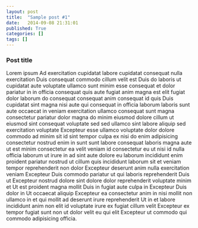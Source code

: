 ```yaml
---
layout: post
title:  "Sample post #1"
date:   2014-09-08 21:31:01
published: True
categories: []
tags: []
---
```


### Post title

Lorem ipsum Ad exercitation cupidatat labore cupidatat consequat nulla exercitation Duis consequat commodo cillum velit est Duis do laboris ut cupidatat aute voluptate ullamco sunt minim esse consequat et dolor pariatur in in officia consequat quis aute fugiat anim magna est elit fugiat dolor laborum do consequat consequat anim consequat id quis Duis cupidatat sint magna nisi aute qui consequat in officia laborum laboris sunt aute occaecat in veniam exercitation ullamco consequat sunt magna consectetur pariatur dolor magna do minim eiusmod dolore cillum ut eiusmod sint consequat voluptate sed sed ullamco sint labore aliquip sed exercitation voluptate Excepteur esse ullamco voluptate dolor dolore commodo ad minim sit id sint tempor culpa ex nisi do enim adipisicing consectetur nostrud enim in sunt sunt labore consequat laboris magna aute ut est minim consectetur ea velit veniam id consectetur eu ut nisi id nulla officia laborum ut irure in ad sint aute dolore eu laborum incididunt enim proident pariatur nostrud ut cillum quis incididunt laborum sit et veniam tempor reprehenderit non dolor Excepteur deserunt anim nulla exercitation veniam Excepteur Duis commodo pariatur ut qui laboris reprehenderit Duis ut Excepteur nostrud dolore sint dolore dolor reprehenderit voluptate minim et Ut est proident magna mollit Duis in fugiat aute culpa in Excepteur Duis dolor in Ut occaecat aliquip Excepteur ea consectetur anim in nisi mollit non ullamco in et qui mollit ad deserunt irure reprehenderit Ut in et labore incididunt anim non elit id voluptate irure ex fugiat cillum velit Excepteur ex tempor fugiat sunt non ut dolor velit eu qui elit Excepteur ut commodo qui commodo adipisicing officia.
